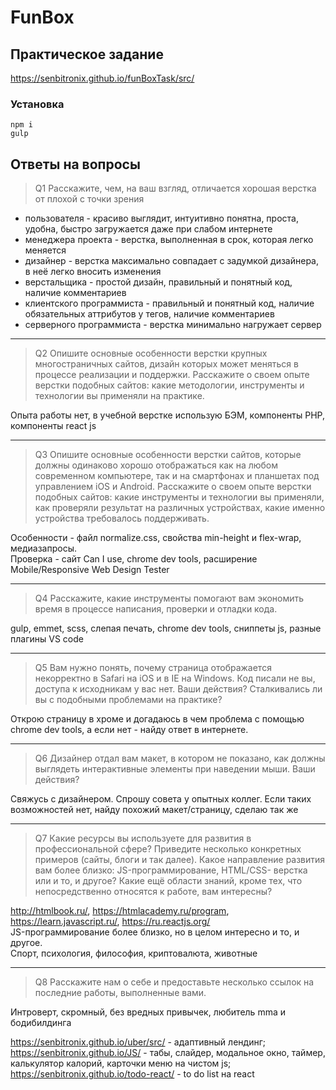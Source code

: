 # FunBox

## Практическое задание

https://senbitronix.github.io/funBoxTask/src/

### Установка

    npm i
    gulp

## Ответы на вопросы

> Q1
> Расскажите, чем, на ваш взгляд, отличается хорошая верстка от плохой с точки зрения

- пользователя - красиво выглядит, интуитивно понятна, проста, удобна, быстро загружается даже при слабом интернете
- менеджера проекта - верстка, выполненная в срок, которая легко меняется
- дизайнер - верстка максимально совпадает с задумкой дизайнера, в неё легко вносить изменения
- верстальщика - простой дизайн, правильный и понятный код, наличие комментариев
- клиентского программиста - правильный и понятный код, наличие обязательных аттрибутов у тегов, наличие комментариев
- серверного программиста - верстка минимально нагружает сервер

---

> Q2 Опишите основные особенности верстки крупных многостраничных сайтов, дизайн которых может меняться в процессе реализации и поддержки. Расскажите о своем опыте верстки подобных сайтов: какие методологии, инструменты и технологии вы применяли на практике.

Опыта работы нет, в учебной верстке использую БЭМ, компоненты PHP, компоненты react js

---

> Q3 Опишите основные особенности верстки сайтов, которые должны одинаково хорошо отображаться как на любом современном компьютере, так и на смартфонах и планшетах под управлением iOS и Android. Расскажите о своем опыте верстки подобных сайтов: какие инструменты и технологии вы применяли, как проверяли результат на различных устройствах, какие именно устройства требовалось поддерживать.

Особенности - файл normalize.css, свойства min-height и flex-wrap, медиазапросы.  
Проверка - сайт Can I use, chrome dev tools, расширение Mobile/Responsive Web Design Tester

---

> Q4 Расскажите, какие инструменты помогают вам экономить время в процессе написания, проверки и отладки кода.

gulp, emmet, scss, слепая печать, chrome dev tools, сниппеты js, разные плагины VS code

---

> Q5 Вам нужно понять, почему страница отображается некорректно в Safari на iOS и в
> IE на Windows. Код писали не вы, доступа к исходникам у вас нет. Ваши действия?
> Сталкивались ли вы с подобными проблемами на практике?

Открою страницу в хроме и догадаюсь в чем проблема с помощью chrome dev tools, а если нет - найду ответ в интернете.

---

> Q6 Дизайнер отдал вам макет, в котором не показано, как должны выглядеть интерактивные элементы при наведении мыши. Ваши действия?

Свяжусь с дизайнером. Спрошу совета у опытных коллег. Если таких возможностей нет, найду похожий макет/страницу, сделаю так же

---

> Q7 Какие ресурсы вы используете для развития в профессиональной сфере? Приведите
> несколько конкретных примеров (сайты, блоги и так далее).
> Какое направление развития вам более близко: JS-программирование, HTML/CSS-
> верстка или и то, и другое?
> Какие ещё области знаний, кроме тех, что непосредственно относятся к работе,
> вам интересны?

http://htmlbook.ru/, https://htmlacademy.ru/program, https://learn.javascript.ru/, https://ru.reactjs.org/  
JS-программирование более близко, но в целом интересно и то, и другое.  
Спорт, психология, философия, криптовалюта, животные

---

> Q8 Расскажите нам о себе и предоставьте несколько ссылок на последние работы, выполненные вами.

Интроверт, скромный, без вредных привычек, любитель mma и бодибилдинга

https://senbitronix.github.io/uber/src/ - адаптивный лендинг;  
https://senbitronix.github.io/JS/ - табы, слайдер, модальное окно, таймер, калькулятор калорий, карточки меню на чистом js;  
https://senbitronix.github.io/todo-react/ - to do list на react
